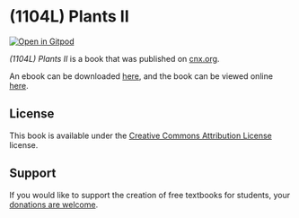 # (1104L) Plants II

[![Open in Gitpod](https://gitpod.io/button/open-in-gitpod.svg)](https://gitpod.io/from-referrer/)

_(1104L) Plants II_ is a book that was published on [cnx.org](https://cnx.org/).

An ebook can be downloaded [here](https://github.com/cnx-user-books/cnxbook-1104l-plants-ii/releases/latest), and the book can be viewed online [here](https://github.com/cnx-user-books/cnxbook-1104l-plants-ii/releases/latest).

## License
This book is available under the [Creative Commons Attribution License](./LICENSE) license.

## Support
If you would like to support the creation of free textbooks for students, your [donations are welcome](https://riceconnect.rice.edu/donation/support-openstax-banner).
